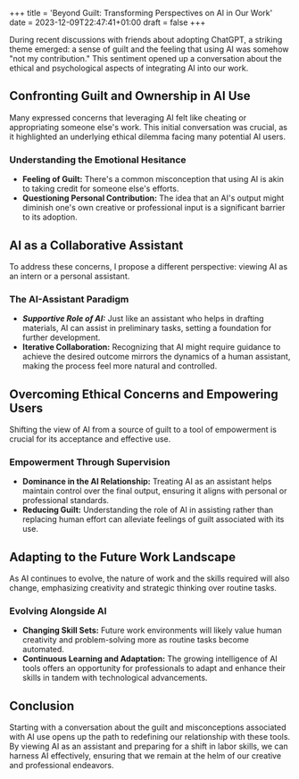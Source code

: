+++
title = 'Beyond Guilt: Transforming Perspectives on AI in Our Work'
date = 2023-12-09T22:47:41+01:00
draft = false
+++

During recent discussions with friends about adopting ChatGPT, a striking theme emerged: a sense of guilt and the feeling that using AI was somehow "not my contribution." This sentiment opened up a conversation about the ethical and psychological aspects of integrating AI into our work.

## Confronting Guilt and Ownership in AI Use

Many expressed concerns that leveraging AI felt like cheating or appropriating someone else's work. This initial conversation was crucial, as it highlighted an underlying ethical dilemma facing many potential AI users.

### Understanding the Emotional Hesitance
- **Feeling of Guilt:** There's a common misconception that using AI is akin to taking credit for someone else's efforts.
- **Questioning Personal Contribution:** The idea that an AI's output might diminish one's own creative or professional input is a significant barrier to its adoption.

## AI as a Collaborative Assistant

To address these concerns, I propose a different perspective: viewing AI as an intern or a personal assistant.

### The AI-Assistant Paradigm

- ***Supportive Role of AI:*** Just like an assistant who helps in drafting materials, AI can assist in preliminary tasks, setting a foundation for further development.
- **Iterative Collaboration:** Recognizing that AI might require guidance to achieve the desired outcome mirrors the dynamics of a human assistant, making the process feel more natural and controlled.

## Overcoming Ethical Concerns and Empowering Users

Shifting the view of AI from a source of guilt to a tool of empowerment is crucial for its acceptance and effective use.

### Empowerment Through Supervision

- **Dominance in the AI Relationship:** Treating AI as an assistant helps maintain control over the final output, ensuring it aligns with personal or professional standards.
- **Reducing Guilt:** Understanding the role of AI in assisting rather than replacing human effort can alleviate feelings of guilt associated with its use.

## Adapting to the Future Work Landscape

As AI continues to evolve, the nature of work and the skills required will also change, emphasizing creativity and strategic thinking over routine tasks.

### Evolving Alongside AI
- **Changing Skill Sets:** Future work environments will likely value human creativity and problem-solving more as routine tasks become automated.
- **Continuous Learning and Adaptation:** The growing intelligence of AI tools offers an opportunity for professionals to adapt and enhance their skills in tandem with technological advancements.

## Conclusion

Starting with a conversation about the guilt and misconceptions associated with AI use opens up the path to redefining our relationship with these tools. By viewing AI as an assistant and preparing for a shift in labor skills, we can harness AI effectively, ensuring that we remain at the helm of our creative and professional endeavors.
